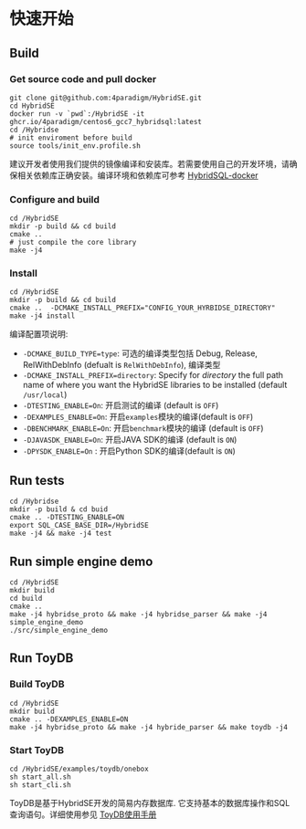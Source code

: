 # 快速开始

## Build

### Get source code and pull docker

```shell
git clone git@github.com:4paradigm/HybridSE.git
cd HybridSE
docker run -v `pwd`:/HybridSE -it ghcr.io/4paradigm/centos6_gcc7_hybridsql:latest
cd /Hybridse
# init enviroment before build
source tools/init_env.profile.sh
```

建议开发者使用我们提供的镜像编译和安装库。若需要使用自己的开发环境，请确保相关依赖库正确安装。编译环境和依赖库可参考 [HybridSQL-docker](https://github.com/4paradigm/HybridSQL-docker/blob/main/README.md)

### Configure and build

```shell
cd /HybridSE
mkdir -p build && cd build
cmake ..
# just compile the core library
make -j4
```

### Install

```shell
cd /HybridSE
mkdir -p build && cd build
cmake ..  -DCMAKE_INSTALL_PREFIX="CONFIG_YOUR_HYRBIDSE_DIRECTORY"
make -j4 install
```

编译配置项说明:

- `-DCMAKE_BUILD_TYPE=type`:  可选的编译类型包括 Debug, Release, RelWithDebInfo (defualt is `RelWithDebInfo`), 编译类型
- `-DCMAKE_INSTALL_PREFIX=directory`: Specify for *directory* the full path name of where you want the HybridSE libraries to be installed (default `/usr/local`)
- `-DTESTING_ENABLE=On`: 开启测试的编译 (default is `OFF`)
- `-DEXAMPLES_ENABLE=On`: 开启`examples`模块的编译(default is `OFF`)
- `-DBENCHMARK_ENABLE=On`: 开启`benchmark`模块的编译 (default is `OFF`)
- `-DJAVASDK_ENABLE=On`: 开启JAVA SDK的编译 (default is `ON`)
- `-DPYSDK_ENABLE=On` : 开启Python SDK的编译(default is `ON`)

## Run tests

```shell
cd /Hybridse
mkdir -p build & cd buid
cmake .. -DTESTING_ENABLE=ON
export SQL_CASE_BASE_DIR=/HybridSE 
make -j4 && make -j4 test
```

## Run simple engine demo

```shell
cd /HybridSE
mkdir build
cd build
cmake ..
make -j4 hybridse_proto && make -j4 hybridse_parser && make -j4 simple_engine_demo
./src/simple_engine_demo
```

## Run ToyDB

### Build ToyDB

```shell
cd /HybridSE
mkdir build 
cmake .. -DEXAMPLES_ENABLE=ON 
make -j4 hybridse_proto && make -j4 hybride_parser && make toydb -j4
```

### Start ToyDB

```
cd /HybridSE/examples/toydb/onebox
sh start_all.sh
sh start_cli.sh
```

ToyDB是基于HybridSE开发的简易内存数据库. 它支持基本的数据库操作和SQL查询语句。详细使用参见 [ToyDB使用手册](./toydb_usage/toydb_quickstart.md)

